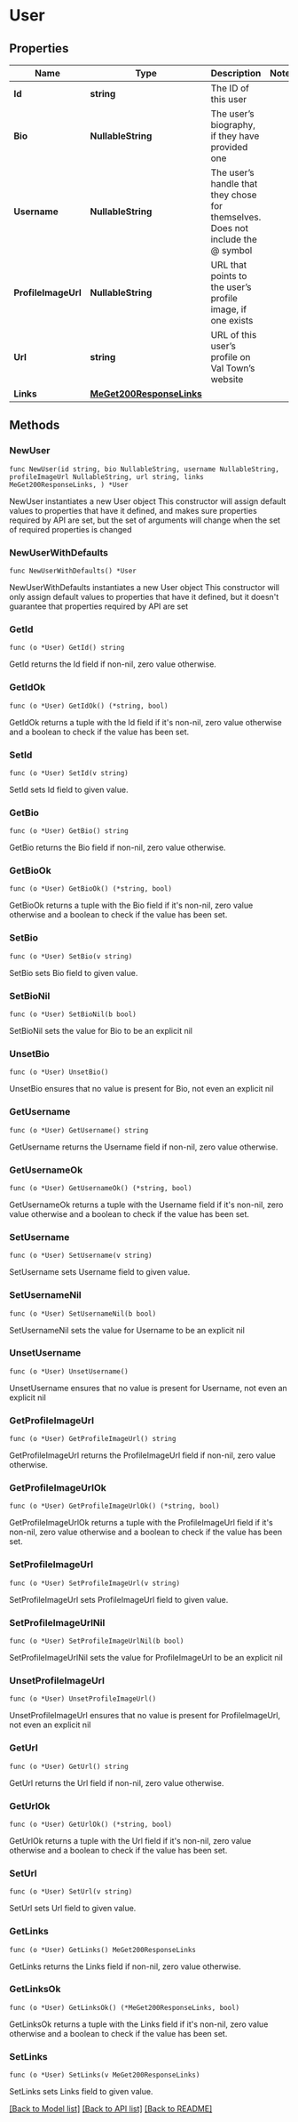# User

## Properties

Name | Type | Description | Notes
------------ | ------------- | ------------- | -------------
**Id** | **string** | The ID of this user | 
**Bio** | **NullableString** | The user’s biography, if they have provided one | 
**Username** | **NullableString** | The user’s handle that they chose for themselves. Does not include the @ symbol | 
**ProfileImageUrl** | **NullableString** | URL that points to the user’s profile image, if one exists | 
**Url** | **string** | URL of this user’s profile on Val Town’s website | 
**Links** | [**MeGet200ResponseLinks**](MeGet200ResponseLinks.md) |  | 

## Methods

### NewUser

`func NewUser(id string, bio NullableString, username NullableString, profileImageUrl NullableString, url string, links MeGet200ResponseLinks, ) *User`

NewUser instantiates a new User object
This constructor will assign default values to properties that have it defined,
and makes sure properties required by API are set, but the set of arguments
will change when the set of required properties is changed

### NewUserWithDefaults

`func NewUserWithDefaults() *User`

NewUserWithDefaults instantiates a new User object
This constructor will only assign default values to properties that have it defined,
but it doesn't guarantee that properties required by API are set

### GetId

`func (o *User) GetId() string`

GetId returns the Id field if non-nil, zero value otherwise.

### GetIdOk

`func (o *User) GetIdOk() (*string, bool)`

GetIdOk returns a tuple with the Id field if it's non-nil, zero value otherwise
and a boolean to check if the value has been set.

### SetId

`func (o *User) SetId(v string)`

SetId sets Id field to given value.


### GetBio

`func (o *User) GetBio() string`

GetBio returns the Bio field if non-nil, zero value otherwise.

### GetBioOk

`func (o *User) GetBioOk() (*string, bool)`

GetBioOk returns a tuple with the Bio field if it's non-nil, zero value otherwise
and a boolean to check if the value has been set.

### SetBio

`func (o *User) SetBio(v string)`

SetBio sets Bio field to given value.


### SetBioNil

`func (o *User) SetBioNil(b bool)`

 SetBioNil sets the value for Bio to be an explicit nil

### UnsetBio
`func (o *User) UnsetBio()`

UnsetBio ensures that no value is present for Bio, not even an explicit nil
### GetUsername

`func (o *User) GetUsername() string`

GetUsername returns the Username field if non-nil, zero value otherwise.

### GetUsernameOk

`func (o *User) GetUsernameOk() (*string, bool)`

GetUsernameOk returns a tuple with the Username field if it's non-nil, zero value otherwise
and a boolean to check if the value has been set.

### SetUsername

`func (o *User) SetUsername(v string)`

SetUsername sets Username field to given value.


### SetUsernameNil

`func (o *User) SetUsernameNil(b bool)`

 SetUsernameNil sets the value for Username to be an explicit nil

### UnsetUsername
`func (o *User) UnsetUsername()`

UnsetUsername ensures that no value is present for Username, not even an explicit nil
### GetProfileImageUrl

`func (o *User) GetProfileImageUrl() string`

GetProfileImageUrl returns the ProfileImageUrl field if non-nil, zero value otherwise.

### GetProfileImageUrlOk

`func (o *User) GetProfileImageUrlOk() (*string, bool)`

GetProfileImageUrlOk returns a tuple with the ProfileImageUrl field if it's non-nil, zero value otherwise
and a boolean to check if the value has been set.

### SetProfileImageUrl

`func (o *User) SetProfileImageUrl(v string)`

SetProfileImageUrl sets ProfileImageUrl field to given value.


### SetProfileImageUrlNil

`func (o *User) SetProfileImageUrlNil(b bool)`

 SetProfileImageUrlNil sets the value for ProfileImageUrl to be an explicit nil

### UnsetProfileImageUrl
`func (o *User) UnsetProfileImageUrl()`

UnsetProfileImageUrl ensures that no value is present for ProfileImageUrl, not even an explicit nil
### GetUrl

`func (o *User) GetUrl() string`

GetUrl returns the Url field if non-nil, zero value otherwise.

### GetUrlOk

`func (o *User) GetUrlOk() (*string, bool)`

GetUrlOk returns a tuple with the Url field if it's non-nil, zero value otherwise
and a boolean to check if the value has been set.

### SetUrl

`func (o *User) SetUrl(v string)`

SetUrl sets Url field to given value.


### GetLinks

`func (o *User) GetLinks() MeGet200ResponseLinks`

GetLinks returns the Links field if non-nil, zero value otherwise.

### GetLinksOk

`func (o *User) GetLinksOk() (*MeGet200ResponseLinks, bool)`

GetLinksOk returns a tuple with the Links field if it's non-nil, zero value otherwise
and a boolean to check if the value has been set.

### SetLinks

`func (o *User) SetLinks(v MeGet200ResponseLinks)`

SetLinks sets Links field to given value.



[[Back to Model list]](../README.md#documentation-for-models) [[Back to API list]](../README.md#documentation-for-api-endpoints) [[Back to README]](../README.md)


